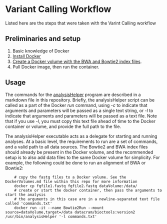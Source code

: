 # Variant Calling Workflow
Listed here are the steps that were taken with the Varint Calling workflow


## Preliminaries and setup
1. Basic knowledge of Docker
2. [Install Docker](https://docs.docker.com/docker-for-windows/install/)
3. [Create a Docker volume with the BWA and Bowtie2 index files](https://github.com/disulfidebond/variant_calling_workflow/blob/master/DataAccess.md).
4. Pull Docker image, then run the container.


## Usage

The commands for the [analysisHelper](https://github.com/disulfidebond/variant_calling_workflow/blob/master/analysisHelper.md) program are described in a markdown file in this repository. Briefly, the analysisHelper script can be called as a part of the Docker *run* command, using *-c* to indicate that arguments and parameters will be passed as a single text string, or *-l* to indicate that arguments and parameters will be passed as a text file. Note that if you use *-l*, you must copy this text file ahead of time to the Docker container or volume, and provide the full path to the file.

The analysisHelper executable acts as a delegate for starting and running analyses. At a basic level, the requirements to run are a set of commands, and a valid path to all data sources. The Bowtie2 and BWA index files should already be present in the Docker volume, and the recommended setup is to also add data files to the same Docker volume for simplicity. For example, the following could be done to run an alignment of BWA or Bowtie2:

        # copy the fastq files to a Docker volume. See the DockerVolumes.md file within this repo for more information
        docker cp fqfile1.fastq fqfile2.fastq dataVolume:/data/
        # create or start the docker container, then pass the arguments to start the analysis
        # the arguments in this case are in a newline-separated text file called 'commands.txt'
        docker run -it --name Bowtie2Run --mount source=dataVolume,target=/data datacram/bioctools:version2 /usr/bin/analysisHelper '-l commands.txt'




